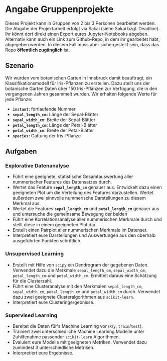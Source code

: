 # Angabe Gruppenprojekte

Dieses Projekt kann in Gruppen von 2 bis 3 Personen bearbeitet werden. Die Abgabe der Projektarbeit erfolgt via Sakai (siehe Sakai bzgl. Deadline). Ihr könnt dort direkt einen Export eures Jupyter-Notebooks abgeben. Alternativ kann auch ein Link zum Github-Repo, in dem ihr gearbeitet habt, abgegeben werden. In diesem Fall muss aber sichergestellt sein, dass das Repo **öffentlich zugänglich** ist.

## Szenario

Wir wurden vom botanischen Garten in Innsbruck damit beauftragt, ein Klassifikationsmodell für Iris-Pflanzen zu erstellen. Dazu stellt uns der botanische Garten Daten über 150 Iris-Pflanzen zur Verfügung, die in den vergangenen Jahren gesammelt wurden. Wir erhalten folgende Werte für jede Pflanze:

* **`instant`:** fortlaufende Nummer
* **`sepal_length_cm`:** Länge der Sepal-Blätter
* **`sepal_width_cm`:** Breite der Sepal-Blätter
* **`petal_length_cm`:** Länge der Petal-Blätter
* **`petal_width_cm`:** Breite der Petal-Blätter
* **`species`:** Gattung der Iris-Pflanze

## Aufgaben

### Explorative Datenanalyse

* Führt eine geeignete, statistische Gesamtauswertung aller nummerischer Features des Datensatzes durch.
* Wertet das Feature **`sepal_length_cm`** genauer aus.  Entwickelt dazu einen geeigneten Plot um die Verteilung des Features darzustellen. Wertet außerdem zwei sinnvolle nummerische Darstellungen zu diesem Merkmal aus.
* Wertet die Features **`sepal_length_cm`** und **`petal_length_cm`** genauer aus und untersuche die gemeinsame Bewegung der beiden
* Führt eine Korrelationsanalyse aller nummerischen Merkmale durch und stellt diese in einem geeigneten Plot dar.
* Erstellt einen Pairplot aller nummerischen Merkmale im Datenset.
* Interpretiert eure Darstellungen und Auswertungen aus den oberhalb ausgeführten Punkten schriftlich.

### Unsupervised Learning

* Erstellt mit Hilfe von `scipy` ein Dendrogram der gegebenen Daten. Verwendet dazu die Merkmale `sepal_length_cm`, `sepal_width_cm`, `petal_length_cm` und `petal_width_cm`. Ermittelt daraus eine Schätzung für die Clusterzahl.
* Führt eine Clusteranalyse mit den Merkmalen `sepal_length_cm`, `sepal_width_cm`, `petal_length_cm` und `petal_width_cm` durch. Verwendet dazu zwei geeignete Clusteralgorithmen aus `scikit-learn`.
* Interpretiert eure Clusteringergebnisse.

### Supervised Learning

* Bereitet die Daten für's Machine Learning vor (`X`/`y`, `train`/`test`).
* Trainiert zwei unterschiedliche Machine Learning Modelle unter Zuhilfenahme passender `scikit-learn` Algorithmen.
* Evaluiert eure Modelle mit geeigneten Metriken. Verwendet dazu zumindest 3 unterschiedliche Metriken.
* Interpretiert eure Ergebnisse.
